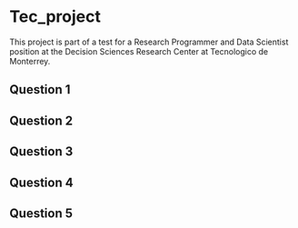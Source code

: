 # Tec_project
This project is part of  a test for a Research Programmer and Data Scientist position at the 
Decision Sciences Research Center at Tecnologico de Monterrey. 

## Question 1


## Question 2


## Question 3


## Question 4


## Question 5

